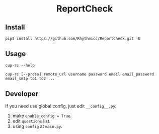 <h1 style="text-align: center"> ReportCheck </h1>

## Install

```shell
pip3 install https://github.com/Rhythmicc/ReportCheck.git -U
```

## Usage

```shell
cup-rc --help

cup-rc [--press] remote_url username password email email_password email_smtp to1 to2 ...
```

## Developer

If you need use global config, just edit `__config__.py`:

1. make `enable_config = True`.
2. edit `questions` list.
3. using `config` at `main.py`.
